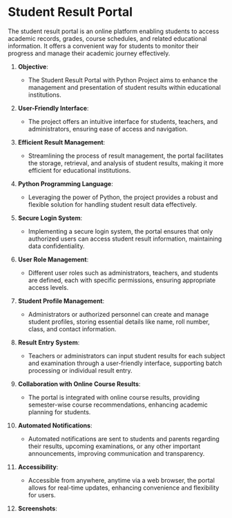 # Student Result Portal
The student result portal is an online platform enabling students to access academic records, grades, course schedules, and related educational information. It offers a convenient way for students to monitor their progress and manage their academic journey effectively.


1. **Objective**: 
    - The Student Result Portal with Python Project aims to enhance the management and presentation of student results within educational institutions.
   
2. **User-Friendly Interface**:
    - The project offers an intuitive interface for students, teachers, and administrators, ensuring ease of access and navigation.

3. **Efficient Result Management**:
    - Streamlining the process of result management, the portal facilitates the storage, retrieval, and analysis of student results, making it more efficient for educational institutions.

4. **Python Programming Language**:
    - Leveraging the power of Python, the project provides a robust and flexible solution for handling student result data effectively.

5. **Secure Login System**:
    - Implementing a secure login system, the portal ensures that only authorized users can access student result information, maintaining data confidentiality.

6. **User Role Management**:
    - Different user roles such as administrators, teachers, and students are defined, each with specific permissions, ensuring appropriate access levels.

7. **Student Profile Management**:
    - Administrators or authorized personnel can create and manage student profiles, storing essential details like name, roll number, class, and contact information.

8. **Result Entry System**:
    - Teachers or administrators can input student results for each subject and examination through a user-friendly interface, supporting batch processing or individual result entry.

9. **Collaboration with Online Course Results**:
    - The portal is integrated with online course results, providing semester-wise course recommendations, enhancing academic planning for students.

10. **Automated Notifications**:
    - Automated notifications are sent to students and parents regarding their results, upcoming examinations, or any other important announcements, improving communication and transparency.

11. **Accessibility**:
    - Accessible from anywhere, anytime via a web browser, the portal allows for real-time updates, enhancing convenience and flexibility for users.

12. **Screenshots**:
    
